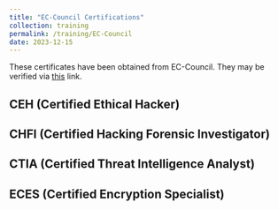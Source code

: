 ```yaml
---
title: "EC-Council Certifications"
collection: training
permalink: /training/EC-Council
date: 2023-12-15
---
```


These certificates have been obtained from EC-Council. They may be verified via [this](https://aspen.eccouncil.org/Verify) link.

## CEH (Certified Ethical Hacker)

## CHFI (Certified Hacking Forensic Investigator)

## CTIA (Certified Threat Intelligence Analyst)

## ECES (Certified Encryption Specialist)
